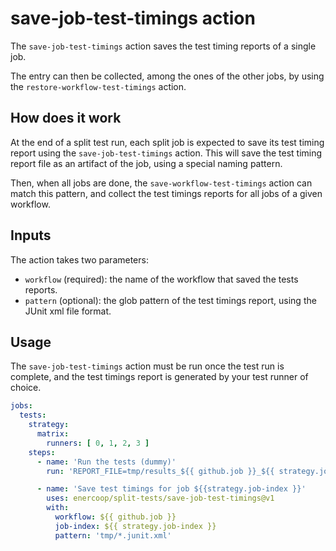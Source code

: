 # save-job-test-timings action

The `save-job-test-timings` action saves the test timing reports of a single job.

The entry can then be collected, among the ones of the other jobs, by using the `restore-workflow-test-timings` action.

## How does it work

At the end of a split test run, each split job is expected to save its test timing report using the `save-job-test-timings` action. This will save the test timing report file as an artifact of the job, using a special naming pattern.

Then, when all jobs are done, the `save-workflow-test-timings` action can match this pattern, and collect the test timings reports for all jobs of a given workflow.

## Inputs

The action takes two parameters:

- `workflow` (required): the name of the workflow that saved the tests reports.
- `pattern` (optional): the glob pattern of the test timings report, using the JUnit xml file format.

## Usage

The `save-job-test-timings` action must be run once the test run is complete, and the test timings report is generated by your test runner of choice.

```yaml
jobs:
  tests:
    strategy:
      matrix:
        runners: [ 0, 1, 2, 3 ]
    steps:
      - name: 'Run the tests (dummy)'
        run: 'REPORT_FILE=tmp/results_${{ github.job }}_${{ strategy.job-index }}.junit.xml make tests'

      - name: 'Save test timings for job ${{strategy.job-index }}'
        uses: enercoop/split-tests/save-job-test-timings@v1
        with:
          workflow: ${{ github.job }}
          job-index: ${{ strategy.job-index }}
          pattern: 'tmp/*.junit.xml'
```
